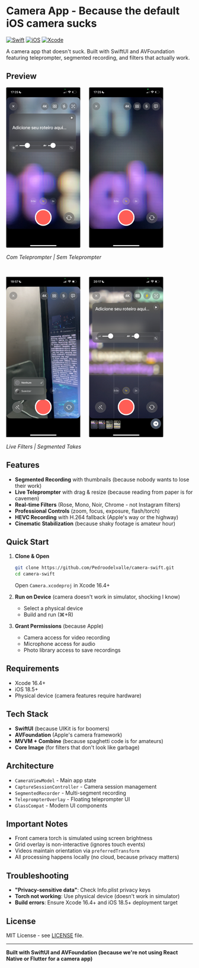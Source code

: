 # Camera App - Because the default iOS camera sucks

[![Swift](https://img.shields.io/badge/Swift-5.9+-orange.svg)](https://swift.org)
[![iOS](https://img.shields.io/badge/iOS-18.5+-blue.svg)](https://developer.apple.com/ios/)
[![Xcode](https://img.shields.io/badge/Xcode-16.4+-blue.svg)](https://developer.apple.com/xcode/)

A camera app that doesn't suck. Built with SwiftUI and AVFoundation featuring teleprompter, segmented recording, and filters that actually work.

## Preview

<img src="images/foto-camera-com-teleprompter.jpeg" width="200" alt="Camera com Teleprompter"> &nbsp;&nbsp;&nbsp;&nbsp; <img src="images/foto-camera-sem-teleprompter.jpeg" width="200" alt="Camera sem Teleprompter">

*Com Teleprompter | Sem Teleprompter*

&nbsp;

<img src="images/camera-filter.PNG" width="200" alt="Camera Filters"> &nbsp;&nbsp;&nbsp;&nbsp; <img src="images/camera-takes.jpeg" width="200" alt="Camera Takes">

*Live Filters | Segmented Takes*

## Features

- **Segmented Recording** with thumbnails (because nobody wants to lose their work)
- **Live Teleprompter** with drag & resize (because reading from paper is for cavemen)
- **Real-time Filters** (Rose, Mono, Noir, Chrome - not Instagram filters)
- **Professional Controls** (zoom, focus, exposure, flash/torch)
- **HEVC Recording** with H.264 fallback (Apple's way or the highway)
- **Cinematic Stabilization** (because shaky footage is amateur hour)

## Quick Start

1. **Clone & Open**
   ```bash
   git clone https://github.com/Pedroodelvalle/camera-swift.git
   cd camera-swift
   ```
   Open `Camera.xcodeproj` in Xcode 16.4+

2. **Run on Device** (camera doesn't work in simulator, shocking I know)
   - Select a physical device
   - Build and run (⌘+R)

3. **Grant Permissions** (because Apple)
   - Camera access for video recording
   - Microphone access for audio
   - Photo library access to save recordings

## Requirements

- Xcode 16.4+
- iOS 18.5+
- Physical device (camera features require hardware)

## Tech Stack

- **SwiftUI** (because UIKit is for boomers)
- **AVFoundation** (Apple's camera framework)
- **MVVM + Combine** (because spaghetti code is for amateurs)
- **Core Image** (for filters that don't look like garbage)

## Architecture

- `CameraViewModel` - Main app state
- `CaptureSessionController` - Camera session management
- `SegmentedRecorder` - Multi-segment recording
- `TeleprompterOverlay` - Floating teleprompter UI
- `GlassCompat` - Modern UI components

## Important Notes

- Front camera torch is simulated using screen brightness
- Grid overlay is non-interactive (ignores touch events)
- Videos maintain orientation via `preferredTransform`
- All processing happens locally (no cloud, because privacy matters)

## Troubleshooting

- **"Privacy-sensitive data"**: Check Info.plist privacy keys
- **Torch not working**: Use physical device (doesn't work in simulator)
- **Build errors**: Ensure Xcode 16.4+ and iOS 18.5+ deployment target

## License

MIT License - see [LICENSE](LICENSE) file.

---

**Built with SwiftUI and AVFoundation (because we're not using React Native or Flutter for a camera app)**